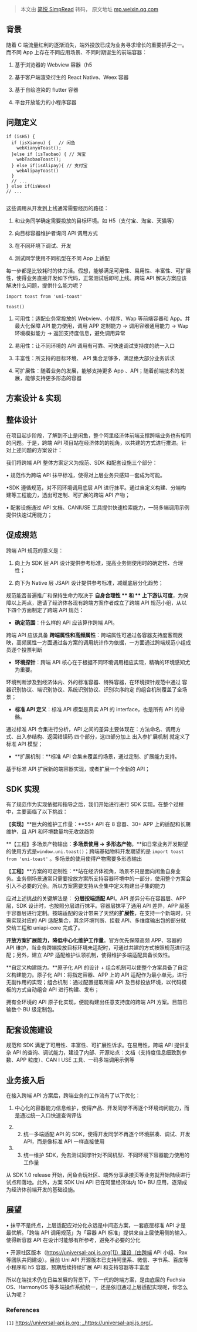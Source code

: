 > 本文由 [简悦 SimpRead](http://ksria.com/simpread/) 转码， 原文地址 [mp.weixin.qq.com](https://mp.weixin.qq.com/s/KJNb3HRqSIS80_yy0BlH7w)

**背景**
------

随着 C 端流量红利的逐渐消失，端外投放已成为业务寻求增长的重要抓手之一。而不同 App 上存在不同应用场景、不同时期诞生的前端容器：

1.  基于浏览器的 Webview 容器（h5
    
2.  基于客户端渲染衍生的 React Native、Weex 容器
    
3.  基于自绘渲染的 flutter 容器
    
4.  平台开放能力的小程序容器
    

**问题定义**
--------

```
if (isH5) {
  if (isXianyu) {   // 闲鱼
    webXianyuToast();
  }else if (isTaobao) { // 淘宝
    webTaobaoToast();
  } else if(isAlipay){ // 支付宝
    webAlipayToast()
  }
  // ...
} else if(isWeex)
// ...


```

这些调用从开发到上线通常需要经历的路径：

1.  和业务同学确定需要投放的目标环境。如 H5（支付宝、淘宝、天猫等）
    
2.  向目标容器维护者询问 API 调用方式
    
3.  在不同环境下调试、开发
    
4.  测试同学使用不同机型在不同 App 上适配
    

每一步都是比较耗时的体力活。假想，能够满足可用性、易用性、丰富性、可扩展性，使得业务直接开发如下代码，正常测试后即可上线。跨端 API 解决方案应该解决什么问题，提供什么能力呢？

```
import toast from 'uni-toast'

toast()

```

1.  可用性：适配业务常投放的 Webview、小程序、Wap 等前端容器和 App。并最大化保障 API 能力使用，调用 APP 定制能力 -> 调用容器通用能力 -> Wap 环境模拟能力 -> 返回支持度信息，避免调用异常
    
2.  易用性：让不同环境的 API 调用有可靠、可快速调试支持度的统一入口
    
3.  丰富性：所支持的目标环境、 API 集合足够多，满足绝大部分业务诉求
    
4.  可扩展性：随着业务的发展，能够支持更多 App 、API；随着前端技术的发展，能够支持更多形态的容器
    

**方案设计 & 实现**
-------------

**整体设计**
--------

在项目起步阶段，了解到不止是闲鱼，整个阿里经济体前端支撑跨端业务也有相同的问题。于是，跨端 API 项目站在经济体的的视角，以共建的方式进行推进。针对上述问题的方案设计：

我们将跨端 API 整体方案定义为规范、SDK 和配套设施三个部分：

• 规范作为跨端 API 抹平标准，使得对上层业务只感知一套成为可能。

•SDK 遵循规范，对不同环境调用底层 API 进行抹平。通过自定义构建、分端构建等工程能力，透出可定制、可扩展的跨端 API 产物；

• 配套设施通过 API 文档、CANIUSE 工具提供快速检索能力，一码多端调用示例提供快速试用能力；

**促成规范**
--------

跨端 API 规范的意义是：

1.  向上为 SDK 层 API 设计提供参考标准，提高业务侧使用时的确定性、合理性；
    
2.  向下为 Native 层 JSAPI 设计提供参考标准，减缓底层分化趋势；
    

规范能否普遍推广和保持生命力取决于 **自身合理性 ** 和 ** 上下游认可度**，为保障以上两点，邀请了经济体各现有跨端方案作者成立了跨端 API 规范小组，从以下四个方面制定了跨端 API 规范：

*   **确定范围**：什么样的 API 应该算作跨端 API。
    

跨端 API 应该具备 **跨端属性和高频属性**：跨端属性可通过各容器支持度客观反映，高频属性一方面通过各方案的调用统计作为依据，一方面通过跨端规范小组成员逐个投票判断

*   **环境探针**：跨端 API 核心在于根据不同环境调用相应实现，精确的环境感知尤为重要。
    

环境判断涉及到经济体内、外的标准容器、特殊容器，在环境探针规范中通过 容器识别协议、端识别协议、系统识别协议、识别次序约定 的组合机制覆盖了全场景；

*   **标准 API 定义**：标准 API 模型是真实 API 的 interface，也是所有 API 的骨骼。
    

通过标准 API 合集进行分析，API 之间的差异主要体现在：方法命名、调用方式、出入参结构、返回错误码 四个部分，这四部分加上 出入参扩展机制 就定义了标准 API 模型；

*   **扩展机制：**标准 API 合集未覆盖的场景，通过定制、扩展能力支持。
    

基于标准 API 扩展新的端容器实现，或者扩展一个全新的 API；

**SDK 实现**
----------

有了规范作为实现依据和指导之后，我们开始进行进行 SDK 实现。在整个过程中，主要面临了以下挑战：

【**实现**】**巨大的维护工作量：**55+ API 在 8 容器、30+ APP 上的适配和长期维护，且 API 和环境数量均无收敛趋势 

**【工程】多场景产物输出：**多场景使用 -> 多形态产物**。**如日常业务开发期望的使用方式是`window.uni.toast()`；跨端基础物料开发期望的是 `import toast from 'uni-toast'` 。多场景的使用使得产物需要多形态输出 

【**工程**】**方案的可定制性：**站在经济体视角，场景不只是面向闲鱼自身业务。业务侧场景通常只需要投放方案所支持容器环境中的一部分，使用整个方案会引入不必要的冗余。所以方案需要支持从全集中定义构建出子集的能力

应对上述挑战的关键解法是： **分层按端适配 API**。API 差异分布在容器层、APP 层，SDK 设计时，也按照分层进行抹平。容器层抹平了通用 API 差异，APP 层基于容器层进行定制。按端适配的设计带来了天然的**扩展性**，在支持一个新端时，只需实现对应的 API 适配集合，其余环境判断、挂载 API、多维度输出包的部分就交给工程和 uniapi-core 完成了。

**开放方案扩展能力，降低中心化维护工作量**。官方优先保障高频 APP、容器的 API 维护，当业务跨端投放目标环境未适配时，可通过共建的方式按照规范进行适配；另外，建立 APP 适配维护认领机制，使得维护多端适配具备长效性。

**自定义构建能力。**原子化 API 的设计 + 组合机制可以使整个方案具备了自定义构建能力。原子化 API：将指定容器、APP 上的 API 适配作为最小单元，进行无副作用的实现；组合机制：通过配置提取所需 API 及目标投放环境，以代码模板的方式自动组合 API 进行构建、发布；

拥有全环境的 API 原子化实现，便能构建出任意支持度的跨端 API 方案。目前已输数个 BU 级定制包。

**配套设施建设**
----------

规范和 SDK 满足了可用性、丰富性、可扩展性诉求。在易用性，跨端 API 提供复杂 API 的查询、调试能力，建设了内部、开源站点：文档（支持度信息细致到参数、APP 粒度）、CAN I USE 工具、一码多端调用示例等

**业务接入后**
---------

在接入跨端 API 方案后，跨端业务的工作流有了以下优化：

1.  中心化的容器能力信息维护，使得产品、开发同学不再逐个环境询问能力，而是通过统一入口快速查询评估
    
2.  2. 统一多端适配 API 的 SDK，使得开发同学不再逐个环境拼凑、调试、开发 API，而是像标准 API 一样直接使用
    
3.  3. 统一维护 SDK，免去测试同学针对不同机型、不同环境下容器能力使用的工作量
    

从 SDK 1.0 release 开始，闲鱼会玩社区、端外分享承接页等业务就开始陆续进行试点和落地。此外，方案 SDK Uni API 已在阿里经济体内 10+ BU 应用，逐渐成为经济体前端开发的基础设施。

**展望**
------

• 抹平不是终点，上层适配应对分化永远是中间态方案，一套底层标准 API 才是最优解。「跨端 API 调用规范」为「容器 API 标准」提供来自上层使用侧的输入，使得新容器 API 在设计时能够有所参考，避免不必要的分化

• 开源社区版本（https://universal-api.js.org[1]）建设（由跨端 API 小组、Rax 等团队共同建设）。目前 Uni API 开源版本已支持阿里系、微信、字节系、百度等小程序和 h5 容器，预期后续持续扩展 API 和支持容器等丰富度

所以在端技术仍在日益发展的背景下，下一代的跨端方案，是由底层的 Fuchsia OS、HarmonyOS 等多端操作系统统一，还是依旧通过上层适配实现呢，你怎么认为呢？

### References

`[1]` https://universal-api.js.org: _https://universal-api.js.org/_